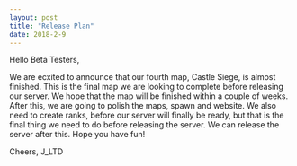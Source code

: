 ```yaml
---
layout: post
title: "Release Plan"
date: 2018-2-9
---
```


Hello Beta Testers,

We are ecxited to announce that our fourth map, Castle Siege, is almost finished. This is the final map we are looking to complete before releasing our server. We hope that the map will be finished within a couple of weeks. After this, we are going to polish the maps, spawn and website. We also need to create ranks, before our server will finally be ready, but that is the final thing we need to do before releasing the server. We can release the server after this. Hope you have fun!

Cheers, J_LTD
